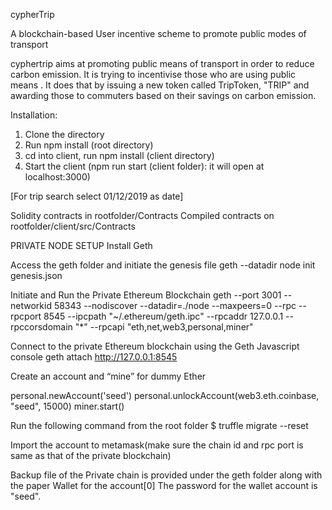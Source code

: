 cypherTrip

A blockchain-based User incentive scheme to promote public modes of transport

cyphertrip aims at promoting public means of transport in order to reduce carbon emission. It is trying to incentivise those who are using public means . It does that by issuing a new token called TripToken, "TRIP" and awarding those to commuters based on their savings on carbon emission.

Installation:
1. Clone the directory
2. Run npm install (root directory) 
3. cd into client, run npm install (client directory) 
4. Start the client (npm run start (client folder): it will open at localhost:3000)

[For trip search select 01/12/2019 as date]

Solidity contracts in rootfolder/Contracts
Compiled contracts on rootfolder/client/src/Contracts

PRIVATE NODE SETUP
Install Geth

Access the geth folder and initiate the genesis file geth --datadir node init genesis.json

Initiate and Run the Private Ethereum Blockchain
geth --port 3001 --networkid 58343 --nodiscover --datadir=./node --maxpeers=0 --rpc --rpcport 8545 --ipcpath "~/.ethereum/geth.ipc" --rpcaddr 127.0.0.1 --rpccorsdomain "*" --rpcapi "eth,net,web3,personal,miner"

Connect to the private Ethereum blockchain using the Geth Javascript console geth attach http://127.0.0.1:8545

Create an account and “mine” for dummy Ether

personal.newAccount('seed') personal.unlockAccount(web3.eth.coinbase, "seed", 15000)
miner.start()

Run the following command from the root folder $ truffle migrate --reset

Import the account to metamask(make sure the chain id and rpc port is same as that of the private blockchain)

Backup file of the Private chain is provided under the geth folder along with the paper Wallet for the account[0] The password for the wallet account is "seed".

